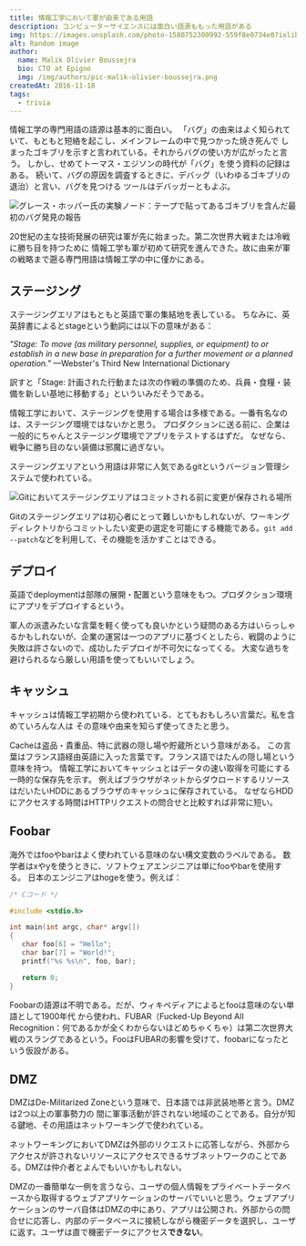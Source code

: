 ```yaml
---
title: 情報工学において軍が由来である用語
description: コンピューターサイエンスには面白い語源ももった用語がある
img: https://images.unsplash.com/photo-1580752300992-559f8e0734e0?ixlib=rb-1.2.1&ixid=eyJhcHBfaWQiOjEyMDd9&auto=format&fit=crop&w=634&q=80
alt: Random image
author:
  name: Malik Olivier Boussejra
  bio: CTO at Epigno
  img: /img/authors/pic-malik-olivier-boussejra.png
createdAt: 2016-11-18
tags:
  - trivia
---
```


情報工学の専門用語の語源は基本的に面白い。
「バグ」の由来はよく知られていて、もともと短絡を起こし、メインフレームの中で見つかった焼き死んで
しまったゴキブリを示すと言われている。それからバグの使い方が広がったと言う。
しかし、せめてトーマス・エジソンの時代が「バグ」を使う資料の記録はある。
続いて、バグの原因を調査するときに、デバッグ（いわゆるゴキブリの退治）と言い、バグを見つける
ツールはデバッガーともよぶ。

<!-- {% include figure.html
    url='/images/military/bug-grace-hopper.jpg'
    caption='グレース・ホッパー氏の実験ノード：テープで貼ってあるゴキブリを含んだ最初のバグ発見の報告'
%} -->
![グレース・ホッパー氏の実験ノード：テープで貼ってあるゴキブリを含んだ最初のバグ発見の報告](/img/military/bug-grace-hopper.jpg)

20世紀の主な技術発展の研究は軍が先に始まった。第二次世界大戦または冷戦に勝ち目を持つために
情報工学も軍が初めて研究を進んできた。故に由来が軍の戦略まで遡る専門用語は情報工学の中に僅かにある。

## ステージング

ステージングエリアはもともと英語で軍の集結地を表している。
ちなみに、英英辞書によるとstageという動詞には以下の意味がある：

*"Stage: To move (as military personnel, supplies, or equipment) to or establish in a new base in preparation for a further movement or a planned operation."* —Webster's Third New International Dictionary

訳すと「Stage: 計画された行動または次の作戦の準備のため、兵員・食糧・装備を新しい基地に移動する」といういみだそうである。

情報工学において、ステージングを使用する場合は多様である。一番有名なのは、ステージング環境ではないかと思う。
プロダクションに送る前に、企業は一般的にちゃんとステージング環境でアプリをテストするはずだ。
なぜなら、戦争に勝ち目のない装備は邪魔に過ぎない。

ステージングエリアという用語は非常に人気であるgitというバージョン管理システムで使われている。

<!-- {% include figure.html
    url='/images/military/git.png'
    caption='Gitにおいてステージングエリアはコミットされる前に変更が保存される場所'
%} -->
![Gitにおいてステージングエリアはコミットされる前に変更が保存される場所](/img/military/git.png)

Gitのステージングエリアは初心者にとって難しいかもしれないが、ワーキングディレクトリからコミットしたい変更の選定を可能にする機能である。`git add --patch`などを利用して、その機能を活かすことはできる。

## デプロイ

英語でdeploymentは部隊の展開・配置という意味をもつ。プロダクション環境にアプリをデプロイするという。

軍人の派遣みたいな言葉を軽く使っても良いかという疑問のある方はいらっしゃるかもしれないが、企業の運営は一つのアプリに基づくとしたら、戦闘のように失敗は許さないので、成功したデプロイが不可欠になってくる。
大変な過ちを避けられるなら厳しい用語を使ってもいいでしょう。

## キャッシュ

キャッシュは情報工学初期から使われている、とてもおもしろい言葉だ。私を含めていろんな人は
その意味や由来を知らず使ってきたと思う。

Cacheは盗品・貴重品、特に武器の隠し場や貯蔵所という意味がある。
この言葉はフランス語経由英語に入った言葉です。フランス語ではたんの隠し場という意味を持つ。
情報工学においてキャッシュとはデータの速い取得を可能にする一時的な保存先を示す。
例えばブラウザがネットからダウロードするリソースはだいたいHDDにあるブラウザのキャッシュに保存されている。
なぜならHDDにアクセスする時間はHTTPリクエストの問合せと比較すれば非常に短い。

## Foobar

海外ではfooやbarはよく使われている意味のない構文変数のラベルである。
数学者はxやyを使うときに、ソフトウェアエンジニアは単にfooやbarを使用する。
日本のエンジニアはhogeを使う。例えば：

```c
/* Cコード */

#include <stdio.h>

int main(int argc, char* argv[])
{
   char foo[6] = "Hello";
   char bar[7] = "World!";
   printf("%s %s\n", foo, bar);

   return 0;
}
```

Foobarの語源は不明である。だが、ウィキペディアによるとfooは意味のない単語として1900年代
から使われ、FUBAR（Fucked-Up Beyond All Recognition：何であるかが全くわからないほどめちゃくちゃ）は第二次世界大戦のスラングであるという。FooはFUBARの影響を受けて、foobarになったという仮設がある。

## DMZ

DMZはDe-Militarized Zoneという意味で、日本語では非武装地帯と言う。DMZは2つ以上の軍事勢力の
間に軍事活動が許されない地域のことである。自分が知る鍵地、その用語はネットワーキングで使われている。

ネットワーキングにおいてDMZは外部のリクエストに応答しながら、外部からアクセスが許されないリソースにアクセスできるサブネットワークのことである。DMZは仲介者とよんでもいいかもしれない。

DMZの一番簡単な一例を言うなら、ユーザの個人情報をプライベートテータベースから取得するウェブアプリケーションのサーバでいいと思う。ウェブアプリケーションのサーバ自体はDMZの中にあり、アプリは公開され、外部からの問合せに応答し、内部のデータベースに接続しながら機密データを選択し、ユーザに返す。ユーザは直で機密データにアクセス**できない**。
